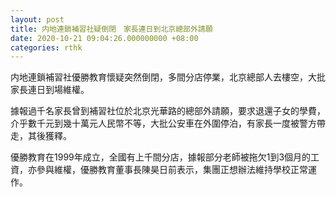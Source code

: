 ```yaml
---
layout: post
title: 内地連鎖補習社疑倒閉　家長連日到北京總部外請願
date: 2020-10-21 09:04:26.000000000 +08:00
categories: rthk
---
```


内地連鎖補習社優勝教育懷疑突然倒閉，多間分店停業，北京總部人去樓空，大批家長連日到場維權。

據報過千名家長曾到補習社位於北京光華路的總部外請願，要求退還子女的學費，介乎數千元到幾十萬元人民幣不等，大批公安車在外圍停泊，有家長一度被警方帶走，其後獲釋。

優勝教育在1999年成立，全國有上千間分店，據報部分老師被拖欠1到3個月的工資，亦參與維權，優勝教育董事長陳昊日前表示，集團正想辦法維持學校正常運作。
